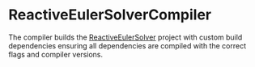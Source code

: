 # ReactiveEulerSolverCompiler
The compiler builds the [ReactiveEulerSolver](http://github.com/maikel/ReactiveEulerSolver) project with custom build dependencies ensuring all dependencies are compiled with the correct flags and compiler versions.
